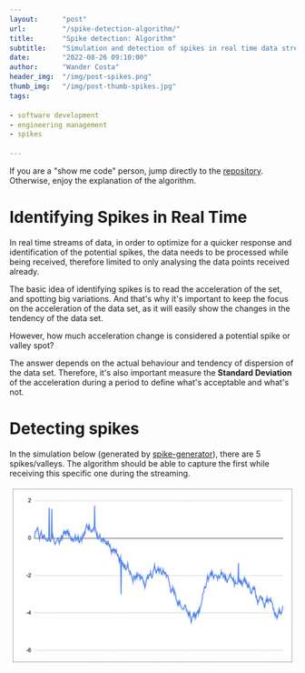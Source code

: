 ```yaml
---
layout:      "post"
url:         "/spike-detection-algorithm/"
title:       "Spike detection: Algorithm"
subtitle:    "Simulation and detection of spikes in real time data streams"
date:        "2022-08-26 09:10:00"
author:      "Wander Costa"
header_img:  "/img/post-spikes.png"
thumb_img:   "/img/post-thumb-spikes.jpg"
tags:

- software development
- engineering management
- spikes

---
```


If you are a "show me code" person, jump directly to the [repository][repository]. Otherwise, enjoy the explanation of
the algorithm.

# Identifying Spikes in Real Time

In real time streams of data, in order to optimize for a quicker response and identification of the potential spikes,
the data needs to be processed while being received, therefore limited to only analysing the data points received
already.

The basic idea of identifying spikes is to read the acceleration of the set, and spotting big variations. And that's why
it's important to keep the focus on the acceleration of the data set, as it will easily show the changes in the tendency
of the data set.

However, how much acceleration change is considered a potential spike or valley spot?

The answer depends on the actual behaviour and tendency of dispersion of the data set. Therefore, it's also important
measure the **Standard Deviation** of the acceleration during a period to define what's acceptable and what's not.

# Detecting spikes

In the simulation below (generated by [spike-generator][spike-generator]), there are 5 spikes/valleys. The algorithm
should be able to capture the first while receiving this specific one during the streaming.

![](/img/spikes-simulator-sampling.png)


[repository]: https://github.com/rwanderc/spikes

[spike-generator]: https://github.com/rwanderc/spikes/tree/main/spikes-generator
